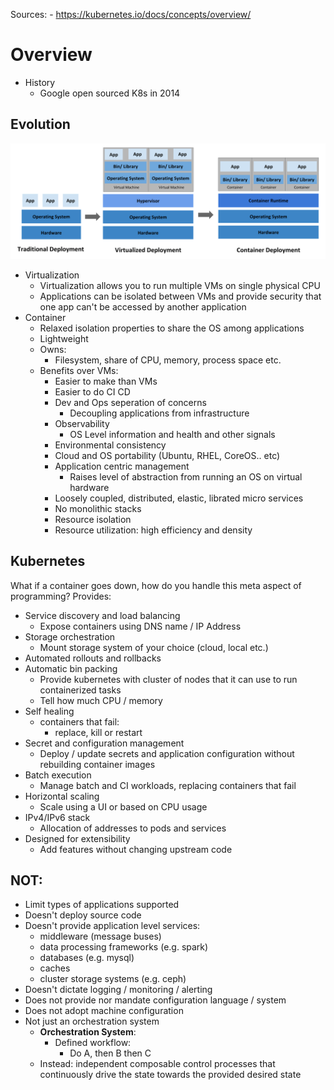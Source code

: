 Sources:
    - https://kubernetes.io/docs/concepts/overview/

# Overview
- History
    - Google open sourced K8s in 2014

## Evolution
![Evolution](../assets/Container_Evolution.svg "Evolution")
- Virtualization
    - Virtualization allows you to run multiple VMs on single physical CPU
    - Applications can be isolated between VMs and provide security that one app can't be accessed by another application
- Container
    - Relaxed isolation properties to share the OS among applications
    - Lightweight 
    - Owns:
        - Filesystem, share of CPU, memory, process space etc.
    - Benefits over VMs:
        - Easier to make than VMs
        - Easier to do CI CD 
        - Dev and Ops seperation of concerns
            - Decoupling applications from infrastructure
        - Observability
            - OS Level information and health and other signals
        - Environmental consistency 
        - Cloud and OS portability (Ubuntu, RHEL, CoreOS.. etc)
        - Application centric management
            - Raises level of abstraction from running an OS on virtual hardware
        - Loosely coupled, distributed, elastic, librated micro services
        - No monolithic stacks 
        - Resource isolation
        - Resource utilization: high efficiency and density

## Kubernetes
What if a container goes down, how do you handle this meta aspect of programming?
Provides:
- Service discovery and load balancing
    - Expose containers using DNS name / IP Address
- Storage orchestration
    - Mount storage system of your choice (cloud, local etc.)
- Automated rollouts and rollbacks
- Automatic bin packing
    - Provide kubernetes with cluster of nodes that it can use to run containerized tasks
    - Tell how much CPU / memory
- Self healing
    - containers that fail:
        - replace, kill or restart
- Secret and configuration management
    - Deploy / update secrets and application configuration without rebuilding container images
- Batch execution
    - Manage batch and CI workloads, replacing containers that fail
- Horizontal scaling
    - Scale using a UI or based on CPU usage
- IPv4/IPv6 stack
    - Allocation of addresses to pods and services
- Designed for extensibility
    - Add features without changing upstream code

## NOT:
- Limit types of applications supported
- Doesn't deploy source code
- Doesn't provide application level services:
    - middleware (message buses)
    - data processing frameworks (e.g. spark) 
    - databases (e.g. mysql)
    - caches
    - cluster storage systems (e.g. ceph)
- Doesn't dictate logging / monitoring / alerting
- Does not provide nor mandate configuration language / system
- Does not adopt machine configuration 
- Not just an orchestration system
    - **Orchestration System**:
        - Defined workflow:
            - Do A, then B then C
    - Instead: independent composable control processes that continuously drive the state towards the provided desired state
